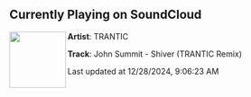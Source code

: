 ## Currently Playing on SoundCloud

[<img align="left" width="100" src="https://i1.sndcdn.com/artworks-qIsm1RoY0pyeX544-huTQiw-t500x500.jpg">](https://soundcloud.com/trantic/johnsummit-shiver-tranticremix)

**Artist**: TRANTIC 

**Track**: John Summit - Shiver (TRANTIC Remix)

Last updated at 12/28/2024, 9:06:23 AM
